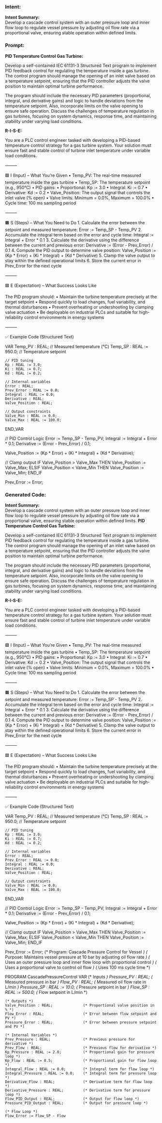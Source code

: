 ### Intent:
**Intent Summary:**  
Develop a cascade control system with an outer pressure loop and inner flow loop to regulate vessel pressure by adjusting oil flow rate via a proportional valve, ensuring stable operation within defined limits.

### Prompt:
**PID Temperature Control Gas Turbine:**

Develop a self-contained IEC 61131-3 Structured Text program to implement PID feedback control for regulating the temperature inside a gas turbine. The control program should manage the opening of an inlet valve based on a temperature setpoint, ensuring that the PID controller adjusts the valve position to maintain optimal turbine performance.

The program should include the necessary PID parameters (proportional, integral, and derivative gains) and logic to handle deviations from the temperature setpoint. Also, incorporate limits on the valve opening to ensure safe operation. Discuss the challenges of temperature regulation in gas turbines, focusing on system dynamics, response time, and maintaining stability under varying load conditions.

**R-I-S-E:**


You are a PLC control engineer tasked with developing a PID-based temperature control strategy for a gas turbine system. Your solution must ensure fast and stable control of turbine inlet temperature under variable load conditions.

⸻

🟩 I (Input) – What You’re Given
	•	Temp_PV: The real-time measured temperature inside the gas turbine
	•	Temp_SP: The temperature setpoint (e.g., 950°C)
	•	PID gains:
	•	Proportional: Kp := 3.0
	•	Integral: Ki := 0.7
	•	Derivative: Kd := 0.2
	•	Valve_Position: The output signal that controls the inlet valve (% open)
	•	Valve limits: Minimum = 0.0%, Maximum = 100.0%
	•	Cycle time: 100 ms sampling period

⸻

🟧 S (Steps) – What You Need to Do
	1.	Calculate the error between the setpoint and measured temperature:
Error := Temp_SP - Temp_PV
	2.	Accumulate the integral term based on the error and cycle time:
Integral := Integral + Error * 0.1
	3.	Calculate the derivative using the difference between the current and previous error:
Derivative := (Error - Prev_Error) / 0.1
	4.	Compute the PID output to determine valve position:
Valve_Position := (Kp * Error) + (Ki * Integral) + (Kd * Derivative)
	5.	Clamp the valve output to stay within the defined operational limits
	6.	Store the current error in Prev_Error for the next cycle

⸻

🟦 E (Expectation) – What Success Looks Like

The PID program should:
	•	Maintain the turbine temperature precisely at the target setpoint
	•	Respond quickly to load changes, fuel variability, and thermal disturbances
	•	Prevent overheating or undershooting by clamping valve actuation
	•	Be deployable on industrial PLCs and suitable for high-reliability control environments in energy systems

⸻

✅ Example Code (Structured Text)

VAR
    Temp_PV : REAL;                     // Measured temperature (°C)
    Temp_SP : REAL := 950.0;            // Temperature setpoint

    // PID tuning
    Kp : REAL := 3.0;
    Ki : REAL := 0.7;
    Kd : REAL := 0.2;

    // Internal variables
    Error : REAL;
    Prev_Error : REAL := 0.0;
    Integral : REAL := 0.0;
    Derivative : REAL;
    Valve_Position : REAL;

    // Output constraints
    Valve_Min : REAL := 0.0;
    Valve_Max : REAL := 100.0;
END_VAR

// PID Control Logic
Error := Temp_SP - Temp_PV;
Integral := Integral + Error * 0.1;
Derivative := (Error - Prev_Error) / 0.1;

Valve_Position := (Kp * Error) + (Ki * Integral) + (Kd * Derivative);

// Clamp output
IF Valve_Position > Valve_Max THEN
    Valve_Position := Valve_Max;
ELSIF Valve_Position < Valve_Min THEN
    Valve_Position := Valve_Min;
END_IF

Prev_Error := Error;

### Generated Code:
**Intent Summary:**  
Develop a cascade control system with an outer pressure loop and inner flow loop to regulate vessel pressure by adjusting oil flow rate via a proportional valve, ensuring stable operation within defined limits.
**PID Temperature Control Gas Turbine:**

Develop a self-contained IEC 61131-3 Structured Text program to implement PID feedback control for regulating the temperature inside a gas turbine. The control program should manage the opening of an inlet valve based on a temperature setpoint, ensuring that the PID controller adjusts the valve position to maintain optimal turbine performance.

The program should include the necessary PID parameters (proportional, integral, and derivative gains) and logic to handle deviations from the temperature setpoint. Also, incorporate limits on the valve opening to ensure safe operation. Discuss the challenges of temperature regulation in gas turbines, focusing on system dynamics, response time, and maintaining stability under varying load conditions.

**R-I-S-E:**


You are a PLC control engineer tasked with developing a PID-based temperature control strategy for a gas turbine system. Your solution must ensure fast and stable control of turbine inlet temperature under variable load conditions.

⸻

🟩 I (Input) – What You’re Given
	•	Temp_PV: The real-time measured temperature inside the gas turbine
	•	Temp_SP: The temperature setpoint (e.g., 950°C)
	•	PID gains:
	•	Proportional: Kp := 3.0
	•	Integral: Ki := 0.7
	•	Derivative: Kd := 0.2
	•	Valve_Position: The output signal that controls the inlet valve (% open)
	•	Valve limits: Minimum = 0.0%, Maximum = 100.0%
	•	Cycle time: 100 ms sampling period

⸻

🟧 S (Steps) – What You Need to Do
	1.	Calculate the error between the setpoint and measured temperature:
Error := Temp_SP - Temp_PV
	2.	Accumulate the integral term based on the error and cycle time:
Integral := Integral + Error * 0.1
	3.	Calculate the derivative using the difference between the current and previous error:
Derivative := (Error - Prev_Error) / 0.1
	4.	Compute the PID output to determine valve position:
Valve_Position := (Kp * Error) + (Ki * Integral) + (Kd * Derivative)
	5.	Clamp the valve output to stay within the defined operational limits
	6.	Store the current error in Prev_Error for the next cycle

⸻

🟦 E (Expectation) – What Success Looks Like

The PID program should:
	•	Maintain the turbine temperature precisely at the target setpoint
	•	Respond quickly to load changes, fuel variability, and thermal disturbances
	•	Prevent overheating or undershooting by clamping valve actuation
	•	Be deployable on industrial PLCs and suitable for high-reliability control environments in energy systems

⸻

✅ Example Code (Structured Text)

VAR
    Temp_PV : REAL;                     // Measured temperature (°C)
    Temp_SP : REAL := 950.0;            // Temperature setpoint

    // PID tuning
    Kp : REAL := 3.0;
    Ki : REAL := 0.7;
    Kd : REAL := 0.2;

    // Internal variables
    Error : REAL;
    Prev_Error : REAL := 0.0;
    Integral : REAL := 0.0;
    Derivative : REAL;
    Valve_Position : REAL;

    // Output constraints
    Valve_Min : REAL := 0.0;
    Valve_Max : REAL := 100.0;
END_VAR

// PID Control Logic
Error := Temp_SP - Temp_PV;
Integral := Integral + Error * 0.1;
Derivative := (Error - Prev_Error) / 0.1;

Valve_Position := (Kp * Error) + (Ki * Integral) + (Kd * Derivative);

// Clamp output
IF Valve_Position > Valve_Max THEN
    Valve_Position := Valve_Max;
ELSIF Valve_Position < Valve_Min THEN
    Valve_Position := Valve_Min;
END_IF

Prev_Error := Error;
(* Program: Cascade Pressure Control for Vessel *)
(* Purpose: Maintains vessel pressure at 10 bar by adjusting oil flow rate *)
(* Uses an outer pressure loop and inner flow loop with proportional control *)
(* Uses a proportional valve to control oil flow *)
(* Uses 100 ms cycle time *)

PROGRAM CascadePressureControl
VAR
    (* Inputs *)
    Pressure_PV : REAL;                 (* Measured pressure in bar *)
    Flow_PV : REAL;                     (* Measured oil flow rate in L/min *)
    Pressure_SP : REAL := 10.0;         (* Pressure setpoint in bar *)
    Flow_SP : REAL := 500.0;            (* Flow setpoint in L/min *)
    
    (* Outputs *)
    Valve_Position : REAL;              (* Proportional valve position in % *)
    Flow_Error : REAL;                  (* Error between flow setpoint and PV *)
    Pressure_Error : REAL;              (* Error between pressure setpoint and PV *)
    
    (* Internal Variables *)
    Prev_Pressure : REAL;               (* Previous pressure for derivative *)
    Prev_Flow : REAL;                   (* Previous flow for derivative *)
    Kp_Pressure : REAL := 2.0;          (* Proportional gain for pressure loop *)
    Kp_Flow : REAL := 0.5;              (* Proportional gain for flow loop *)
    Integral_Flow : REAL := 0.0;        (* Integral term for flow loop *)
    Integral_Pressure : REAL := 0.0;    (* Integral term for pressure loop *)
    Derivative_Flow : REAL;             (* Derivative term for flow loop *)
    Derivative_Pressure : REAL;         (* Derivative term for pressure loop *)
    Flow_PID_Output : REAL;             (* Output for flow loop *)
    Pressure_PID_Output : REAL;         (* Output for pressure loop *)
    
    (* Flow Loop *)
    Flow_Error := Flow_SP - Flow
